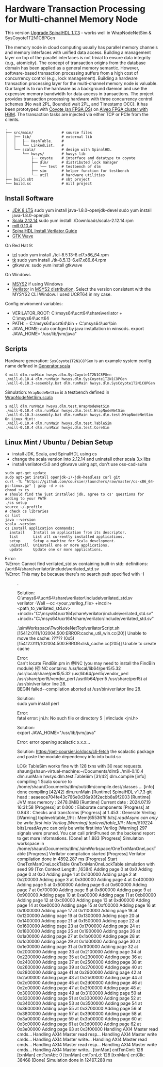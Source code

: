 # Hardware Transaction Processing for Multi-channel Memory Node

This version [Upgrade SpinalHDL 1.7.3](https://github.com/rbshi/dlm/commit/57af3afd098f05efb3974a9ed5d25fca57713327) - works well in WrapNodeNetSim & SysCoyote1T2N1C8PGen

The memory node in cloud computing usually has parallel memory channels and memory interfaces with unified data access. Building a management layer on top of the parallel interfaces is not trivial to ensure data integrity (e.g., atomicity). The concept of transaction origins from the database domain has been applied as a general memory semantic. However, software-based transaction processing suffers from a high cost of concurrency control (e.g., lock management). Building a hardware transaction processing layer for the multi-channel memory node is valuable. Our target is to run the hardware as a background daemon and use the expensive memory bandwidth for data access in transactions. The project provides transaction processing hardware with three concurrency control schemes (No wait 2PL, Bounded wait 2PL, and Timestamp OCC). It has been prototyped with [Coyote (an FPGA OS)](https://github.com/fpgasystems/Coyote) on [Alveo FPGA cluster with HBM](https://xilinx.github.io/xacc/ethz.html). The transaction tasks are injected via either TCP or PCIe from the clients.

```
.
├── src/main/             # source files
│   ├── lib/              # external lib
│   │   ├── HashTable.    # 
│   │   └── LinkedList.   # 
│   └── scala/            # design with SpinalHDL
│       └── hwsys/        # hwsys lib
│           ├── coyote    # interface and datatype to coyote
│           ├── dlm/      # distributed lock manager
│           │   └── test  # testbench of dlm
│           ├── sim       # helper function for testbench
│           └── util      # hardware utilities
├── build.sbt             # sbt project
└── build.sc              # mill project
```

## Install Software

- [JDK 8 LTS](https://adoptium.net/zh-CN/temurin/releases/?version=8)  sudo yum install java-1.8.0-openjdk-devel     sudo yum install java-1.8.0-openjdk
- [Scala 2.12.14](https://www.scala-lang.org/download/2.12.14.html)  sudo yum install ./Downloads/scala-2.12.14.rpm
- [mill 0.10.4](https://github.com/com-lihaoyi/mill/releases/tag/0.10.4)  
- [SpinalHDL Install Verilator Guide](https://spinalhdl.github.io/SpinalDoc-RTD/master/SpinalHDL/Simulation/install/Verilator.html)
- [GTK Wave](https://sourceforge.net/projects/gtkwave/)

On Red Hat 9:

- [tcl](https://centos.pkgs.org/7/centos-x86_64/tcl-8.5.13-8.el7.x86_64.rpm.html) sudo yum install ./tcl-8.5.13-8.el7.x86_64.rpm 
- [tk](https://centos.pkgs.org/7/centos-x86_64/tk-8.5.13-6.el7.x86_64.rpm.html) sudo yum install ./tk-8.5.13-6.el7.x86_64.rpm 
- gtkwave:  sudo yum install gtkwave

On Windows

- [MSYS2](https://www.msys2.org/) if using Windows
- [Verilator](https://www.veripool.org/verilator/) in [MSYS2 distribution](https://packages.msys2.org/base/mingw-w64-verilator). Select the version consistent with the MYSYS2 CLI Window. I used UCRT64 in my case.

Config enviroment variables:

- VERILATOR_ROOT: C:\msys64\ucrt64\share\verilator  +  C:\msys64\ucrt64
- PATH: + C:\msys64\ucrt64\bin  +  C:\msys64\usr\bin 
- JAVA_HOME: auto configed by java installation in winsods. export JAVA_HOME="/usr/lib/jvm/java"

## Scripts

Hardware generation: `SysCoyote1T2N1C8PGen` is an example system config name defined in [Generator.scala](https://github.com/rbshi/dlm/blob/master/src/main/scala/hwsys/dlm/Generator.scala)
```
$ mill dlm.runMain hwsys.dlm.SysCoyote1T2N1C8PGen
./mill-0.10.4 dlm.runMain hwsys.dlm.SysCoyote1T2N1C8PGen
.\mill-0.10.3-assembly.bat dlm.runMain hwsys.dlm.SysCoyote1T2N1C8PGen
```

Simulation: `WrapNodeNetSim` is a testbench defined in [WrapNodeNetSim.scala](https://github.com/rbshi/dlm/blob/master/src/main/scala/hwsys/dlm/test/WrapNodeNetSim.scala)
```
$ mill dlm.runMain hwsys.dlm.test.WrapNodeNetSim
./mill-0.10.4 dlm.runMain hwsys.dlm.test.WrapNodeNetSim
.\mill-0.10.3-assembly.bat dlm.runMain hwsys.dlm.test.WrapNodeNetSim
On Linux Mint:
./mill-0.10.4 dlm.runMain hwsys.dlm.test.TableSim
./mill-0.10.4 dlm.runMain hwsys.dlm.test.CoreSim
```

## Linux Mint / Ubuntu / Debian Setup
 - install JDK, Scala, and SpinalHDL using cs
 - change the scala version into 2.12.14 and uninstall other scala 3.x libs
 - install verilator<5.0 and gtkwave using apt, don't use oss-cad-suite
```
sudo apt-get update
sudo apt-get install openjdk-17-jdk-headless curl git
curl -fL "https://github.com/coursier/launchers/raw/master/cs-x86_64-pc-linux.gz" | gzip -d > cs
chmod +x cs
# should find the just installed jdk, agree to cs' questions for adding to your PATH
./cs setup
source ~/.profile
# check cs libraries 
cs list
java --version
scala -version
cs Install application commands:
  install    Install an application from its descriptor.
  list       List all currently installed applications.
  setup      Setup a machine for Scala development.
  uninstall  Uninstall one or more applications.
  update     Update one or more applications.
``` 

Error:  
%Error: Cannot find verilated_std.sv containing built-in std:: definitions: /ucrt64/share/verilator\include\verilated_std.sv  
%Error: This may be because there's no search path specified with -I<dir>.  

Solution:  
C:\msys64\ucrt64\share\verilator\include\verilated_std.sv  
verilator -Wall --cc <your_verilog_file> +incdir+<path_to_verilated_std.sv>  
+incdir+"C:\msys64\ucrt64\share\verilator\include\verilated_std.sv"  
+incdir+"C:/msys64/ucrt64/share/verilator/include/verilated_std.sv"  

 .\simWorkspace\TwoNodeNetTop\verilatorScript.sh  
[15412:0111/102004.500:ERROR:cache_util_win.cc(20)] Unable to move the cache: ????? (0x5)  
[15412:0111/102004.500:ERROR:disk_cache.cc(205)] Unable to create cache  

Error:  
Can't locate FindBin.pm in @INC (you may need to install the FindBin module) (@INC contains: /usr/local/lib64/perl5/5.32 /usr/local/share/perl5/5.32 /usr/lib64/perl5/vendor_perl /usr/share/perl5/vendor_perl /usr/lib64/perl5 /usr/share/perl5) at /usr/bin/verilator line 28.  
BEGIN failed--compilation aborted at /usr/bin/verilator line 28.  

Solution:  
sudo yum install perl  

Error:  
fatal error: jni.h: No such file or directory     5 | #include <jni.h>  

Solution:  
export JAVA_HOME="/usr/lib/jvm/java"  

Error:
error opening scalactic x.x.x...

Solution:
https://get-coursier.io/docs/cli-fetch the scalactic package and paste the module dependency info into build.sc 

LOG: TableSim works fine with 128 txns with 30 read requests.
shaun@shaun-virtual-machine:~/Documents/dlm$ ./mill-0.10.4 dlm.runMain hwsys.dlm.test.TableSim
[31/42] dlm.compile 
[info] compiling 1 Scala source to /home/shaun/Documents/dlm/out/dlm/compile.dest/classes ...
[info] done compiling
[42/42] dlm.runMain 
[Runtime] SpinalHDL v1.7.3    git head : aeaeece704fe43c766e0d36a93f2ecbb8a9f2003
[Runtime] JVM max memory : 2478.0MiB
[Runtime] Current date : 2024.07.19 16:31:58
[Progress] at 0.000 : Elaborate components
[Progress] at 0.843 : Checks and transforms
[Progress] at 1.453 : Generate Verilog
[Warning] toplevel/table_1/ht : Mem[65536*16 bits].readAsync can only be write first into Verilog
[Warning] toplevel/table_1/ll : Mem[8192*24 bits].readAsync can only be write first into Verilog
[Warning] 297 signals were pruned. You can call printPruned on the backend report to get more informations.
[Done] at 1.883
[Progress] Simulation workspace in /home/shaun/Documents/dlm/./simWorkspace/OneTxnManOneLockTable
[Progress] Verilator compilation started
[Progress] Verilator compilation done in 4892.287 ms
[Progress] Start OneTxnManOneLockTable OneTxnManOneLockTable simulation with seed 99
(Txn Context Length: ,16384)
Adding page 0 at 0x0
Adding page 0 at 0x0
Adding page 1 at 0x100000
Adding page 2 at 0x200000
Adding page 3 at 0x300000
Adding page 4 at 0x400000
Adding page 5 at 0x500000
Adding page 6 at 0x600000
Adding page 7 at 0x700000
Adding page 8 at 0x800000
Adding page 9 at 0x900000
Adding page 10 at 0xa00000
Adding page 11 at 0xb00000
Adding page 12 at 0xc00000
Adding page 13 at 0xd00000
Adding page 14 at 0xe00000
Adding page 15 at 0xf00000
Adding page 16 at 0x1000000
Adding page 17 at 0x1100000
Adding page 18 at 0x1200000
Adding page 19 at 0x1300000
Adding page 20 at 0x1400000
Adding page 21 at 0x1500000
Adding page 22 at 0x1600000
Adding page 23 at 0x1700000
Adding page 24 at 0x1800000
Adding page 25 at 0x1900000
Adding page 26 at 0x1a00000
Adding page 27 at 0x1b00000
Adding page 28 at 0x1c00000
Adding page 29 at 0x1d00000
Adding page 30 at 0x1e00000
Adding page 31 at 0x1f00000
Adding page 32 at 0x2000000
Adding page 33 at 0x2100000
Adding page 34 at 0x2200000
Adding page 35 at 0x2300000
Adding page 36 at 0x2400000
Adding page 37 at 0x2500000
Adding page 38 at 0x2600000
Adding page 39 at 0x2700000
Adding page 40 at 0x2800000
Adding page 41 at 0x2900000
Adding page 42 at 0x2a00000
Adding page 43 at 0x2b00000
Adding page 44 at 0x2c00000
Adding page 45 at 0x2d00000
Adding page 46 at 0x2e00000
Adding page 47 at 0x2f00000
Adding page 48 at 0x3000000
Adding page 49 at 0x3100000
Adding page 50 at 0x3200000
Adding page 51 at 0x3300000
Adding page 52 at 0x3400000
Adding page 53 at 0x3500000
Adding page 54 at 0x3600000
Adding page 55 at 0x3700000
Adding page 56 at 0x3800000
Adding page 57 at 0x3900000
Adding page 58 at 0x3a00000
Adding page 59 at 0x3b00000
Adding page 60 at 0x3c00000
Adding page 61 at 0x3d00000
Adding page 62 at 0x3e00000
Adding page 63 at 0x3f00000
Handling AXI4 Master read cmds...
Handling AXI4 Master read resp...
Handling AXI4 Master write cmds...
Handling AXI4 Master write...
Handling AXI4 Master read cmds...
Handling AXI4 Master read resp...
Handling AXI4 Master write cmds...
Handling AXI4 Master write...
[txnMan] cntTxnCmt: 128
[txnMan] cntTxnAbt: 0
[txnMan] cntTxnLd: 128
[txnMan] cntClk: 38468
[Done] Simulation done in 12497.288 ms
